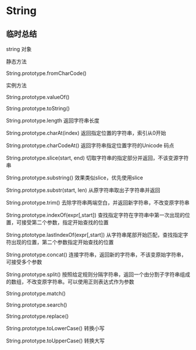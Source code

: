 # String

## 临时总结

string 对象

静态方法

String.prototype.fromCharCode()

实例方法

String.prototype.valueOf()

String.prototype.toString()

String.prototype.length  返回字符串长度

String.prototype.charAt(index)  返回指定位置的字符串，索引从0开始

String.prototype.charCodeAt()  返回字符串指定位置字符的Unicode 码点

String.prototype.slice(start, end)  切取字符串的指定部分并返回，不该变源字符串

String.prototype.substring()  效果类似slice，优先使用slice

String.prototype.substr(start, len)  从原字符串取出子字符串并返回

String.prototype.trim()  去除字符串两端空白，并返回新字符串，不改变原字符串

String.prototype.indexOf(expr[,start])  查找指定字符在字符串中第一次出现的位置，可接受第二个参数，指定开始查找的位置

String.ptototype.lastIndexOf(expr[,start])  从字符串尾部开始匹配，查找指定字符出现的位置，第二个参数指定开始查找的位置

String.prototype.concat()  连接字符串，返回新的字符串，不该变原始字符串，可接受多个参数

String.prototype.split()  按照给定规则分隔字符串，返回一个由分割子字符串组成的数组，不改变原字符串。可以使用正则表达式作为参数

String.prototype.match()

String.prototype.search()

String.prototype.replace()

String.prototype.toLowerCase()  转换小写

String.prototype.toUpperCase()  转换大写